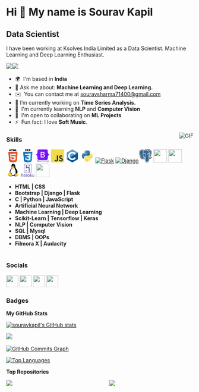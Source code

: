 Hi 👋 My name is Sourav Kapil
=============================

Data Scientist
--------------

I have been working at Ksolves India Limited as a Data Scientist. Machine Learning and Deep Learning Enthusiast.

<a href="https://www.twitter.com/kapil_sourav" target="_blank" rel="noreferrer"><img
src="https://img.shields.io/twitter/follow/kapil_sourav?logo=twitter&style=for-the-badge&color=ec4899&labelColor=000000"
/></a><a href="https://www.github.com/souravkapil" target="_blank" rel="noreferrer"><img
src="https://img.shields.io/github/followers/souravkapil?logo=github&style=for-the-badge&color=ec4899&labelColor=000000" /></a>

* 🌍  I'm based in <strong>India</strong>
* 💬  Ask me about: <strong>Machine Learning and Deep Learning.</strong>
* ✉️   You can contact me at [souravsharma71400@gmail.com](mailto:souravkapil2000@gmail.com)
* 🔭  I’m currently working on <strong>Time Series Analysis.</strong> 
* 🧠  I'm currently learning <strong>NLP</strong> and <strong>Computer Vision</strong>
* 🤝  I'm open to collaborating on <strong>ML Projects</strong>
* ⚡   Fun fact: I love <strong>Soft Music</strong>.

 <img align="right" alt="GIF" src="https://media.giphy.com/media/836HiJc7pgzy8iNXCn/giphy.gif" />

### Skills

<p align="left">

<code><img height="36" width="36" src="https://raw.githubusercontent.com/devicons/devicon/master/icons/html5/html5-original-wordmark.svg" ></code>
<code><img height="36" width="36" src="https://raw.githubusercontent.com/devicons/devicon/master/icons/css3/css3-original-wordmark.svg" ></code>
<code><img height="36" width="36" src="https://raw.githubusercontent.com/devicons/devicon/master/icons/bootstrap/bootstrap-original-wordmark.svg" ></code>
<code><img height="36" width="36" src="https://raw.githubusercontent.com/devicons/devicon/master/icons/javascript/javascript-original.svg" ></code>
<code><img height="36" width="36" src="https://raw.githubusercontent.com/devicons/devicon/master/icons/c/c-original.svg" ></code>
<code><img height="36" width="36" src="https://raw.githubusercontent.com/devicons/devicon/master/icons/python/python-original.svg" ></code>
<a href="https://flask.palletsprojects.com/en/2.0.x/" target="_blank" rel="noreferrer"><img src="https://raw.githubusercontent.com/danielcranney/readme-generator/main/public/icons/skills/flask-colored-dark.svg" width="36" height="36" alt="Flask" /></a>
<a href="https://www.djangoproject.com/" target="_blank" rel="noreferrer"><img src="https://raw.githubusercontent.com/danielcranney/readme-generator/main/public/icons/skills/django-colored-dark.svg" width="36" height="36" alt="Django" /></a><code><img height="36" width="36" src="https://raw.githubusercontent.com/devicons/devicon/master/icons/postgresql/postgresql-original.svg" ></code>
<code><img height="36" width="36" src="https://www.vectorlogo.zone/logos/apache_cassandra/apache_cassandra-icon.svg" ></code>
<code><img height="36" width="36" src="https://www.vectorlogo.zone/logos/tensorflow/tensorflow-icon.svg" ></code>
<code><img height="36" width="36" src="https://raw.githubusercontent.com/devicons/devicon/master/icons/linux/linux-original.svg" ></code>
<code><img height="36" width="36" src="https://raw.githubusercontent.com/devicons/devicon/master/icons/heroku/heroku-original-wordmark.svg" ></code>
<code><img height="36" width="36" src="https://www.vectorlogo.zone/logos/git-scm/git-scm-icon.svg" ></code>
 
</p> 

- <strong>HTML | CSS</strong><br>
- <strong>Bootstrap | Django | Flask</strong><br>
- <strong>C | Python | JavaScript</strong><br>
- <strong>Artificial Neural Network</strong><br>
- <strong>Machine Learning | Deep Learning</strong><br>
- <strong>Scikit-Learn | Tensorflow | Keras</strong><br>
- <strong>NLP | Computer Vision</strong><br>
- <strong>SQL | Mysql</strong><br>
- <strong>DBMS | OOPs</strong><br>
- <strong>Filmora X | Audacity</strong><br>
  <br>

### Socials

<p align="left"> <a href="https://www.github.com/souravkapil" target="_blank" rel="noreferrer"><img src="https://raw.githubusercontent.com/danielcranney/readme-generator/main/public/icons/socials/github-dark.svg" width="32" height="32" /></a> <a href="http://www.instagram.com/sourav_kapil" target="_blank" rel="noreferrer"><img src="https://raw.githubusercontent.com/danielcranney/readme-generator/main/public/icons/socials/instagram.svg" width="32" height="32" /></a> <a href="https://www.linkedin.com/in/sourav-kapil-15-2000" target="_blank" rel="noreferrer"><img src="https://raw.githubusercontent.com/danielcranney/readme-generator/main/public/icons/socials/linkedin.svg" width="32" height="32" /></a> <a href="https://www.twitter.com/kapil_sourav" target="_blank" rel="noreferrer"><img src="https://raw.githubusercontent.com/danielcranney/readme-generator/main/public/icons/socials/twitter.svg" width="32" height="32" /></a></p>

### Badges

<b>My GitHub Stats</b>

<a href="http://www.github.com/souravkapil"><img src="https://github-readme-stats.vercel.app/api?username=souravkapil&show_icons=true&hide=&count_private=true&title_color=ec4899&text_color=ffffff&icon_color=ec4899&bg_color=000000&hide_border=true&show_icons=true" alt="souravkapil's GitHub stats" /></a>

<a href="http://www.github.com/souravkapil"><img src="https://github-readme-streak-stats.herokuapp.com/?user=souravkapil&stroke=ffffff&background=000000&ring=ec4899&fire=ec4899&currStreakNum=ffffff&currStreakLabel=ec4899&sideNums=ffffff&sideLabels=ffffff&dates=ffffff&hide_border=true" /></a>

<a href="http://www.github.com/souravkapil"><img src="https://activity-graph.herokuapp.com/graph?username=souravkapil&bg_color=000000&color=ffffff&line=ec4899&point=ffffff&area_color=000000&area=true&hide_border=true&custom_title=GitHub%20Commits%20Graph" alt="GitHub Commits Graph" /></a>

<a href="https://github.com/souravkapil" align="left"><img src="https://github-readme-stats.vercel.app/api/top-langs/?username=souravkapil&langs_count=10&title_color=ec4899&text_color=ffffff&icon_color=ec4899&bg_color=000000&hide_border=true&locale=en&custom_title=Top%20%Languages" alt="Top Languages" /></a>

<b>Top Repositories</b>

<div width="100%" align="center"><a href="https://github.com/souravkapil/HotelManagement" align="left"><img align="left" width="45%" src="https://github-readme-stats.vercel.app/api/pin/?username=souravkapil&repo=HotelManagement&title_color=ec4899&text_color=ffffff&icon_color=ec4899&bg_color=000000&hide_border=true&locale=en" /></a><a href="https://github.com/souravkapil/BootstrapBlog" align="right"><img align="right" width="45%" src="https://github-readme-stats.vercel.app/api/pin/?username=souravkapil&repo=BootstrapBlog&title_color=ec4899&text_color=ffffff&icon_color=ec4899&bg_color=000000&hide_border=true&locale=en" /></a></div><br /><br /><br /><br /><br /><br /><br />
